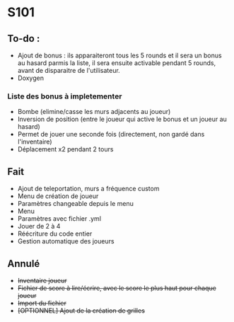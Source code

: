 # S101

## To-do :

- Ajout de bonus : ils apparaiteront tous les 5 rounds et il sera un bonus au hasard parmis la liste, il sera ensuite activable pendant 5 rounds, avant de disparaitre de l'utilisateur.
- Doxygen

### Liste des bonus à impletementer

- Bombe (elimine/casse les murs adjacents au joueur)
- Inversion de position (entre le joueur qui active le bonus et un joueur au hasard)
- Permet de jouer une seconde fois (directement, non gardé dans l'inventaire)
- Déplacement x2 pendant 2 tours

## Fait

- Ajout de teleportation, murs a fréquence custom
- Menu de création de joueur
- Paramètres changeable depuis le menu
- Menu
- Paramètres avec fichier .yml
- Jouer de 2 à 4
- Réécriture du code entier
- Gestion automatique des joueurs

## Annulé
- ~~Inventaire joueur~~
- ~~Fichier de score à lire/écrire, avec le score le plus haut pour chaque joueur~~
- ~~Import du fichier~~
- ~~[OPTIONNEL] Ajout de la création de grilles~~